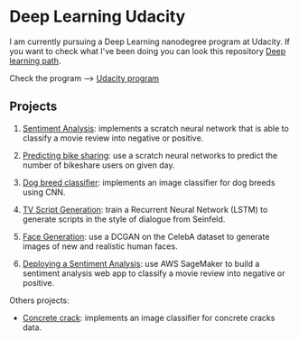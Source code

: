 # Deep Learning Udacity

I am currently pursuing a Deep Learning nanodegree program at Udacity. If you want to check what I've been doing you can look this repository [Deep learning path](https://github.com/HannaLAguilar/Deep_Learning_path).

Check the program --> [Udacity program](https://www.udacity.com/course/deep-learning-nanodegree--nd101)

## Projects

1. [Sentiment Analysis](https://github.com/HannaLAguilar/Sentiment_analysis): implements a scratch neural network that is able to classify a movie review into negative or positive.

2. [Predicting bike sharing](https://github.com/HannaLAguilar/Predicting_bike_sharing): use a scratch neural networks to predict the number of bikeshare users on given day.

3. [Dog breed classifier](https://github.com/HannaLAguilar/Dog-_Identification_CNN): implements an image classifier for dog breeds using CNN. 

4. [TV Script Generation](https://github.com/HannaLAguilar/TV_Script_RNN): train a Recurrent Neural Network (LSTM) to generate scripts in the style of dialogue from Seinfeld.

5. [Face Generation](https://github.com/HannaLAguilar/Face_generation): use a DCGAN on the CelebA dataset to generate images of new and realistic human faces.

5. [Deploying a Sentiment Analysis](https://github.com/HannaLAguilar/Sentiment_analysis_Web): use AWS SageMaker to build a sentiment analysis web app to classify a movie review into negative or positive.

Others projects:

* [Concrete crack](https://github.com/HannaLAguilar/Concrete_Crack_Classification): implements an image classifier for concrete cracks data.
